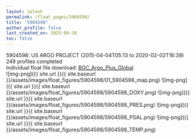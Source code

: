 ```yaml
---
layout: splash
permalink: /float_pages/5904598/
title: "5904598"
author_profile: false
last_created_on: 2025-09-30
toc: false
---
```

 
5904598: US ARGO PROJECT (2015-04-04T05:13 to 2020-02-02T16:39)\
249 profiles completed\
Individual float file download: [BGC_Argo_Plus_Global](https://ftp.soest.hawaii.edu/bgc_argo_plus/Individual_Floats/outliers_removed/5904598_Sprof_processed.nc)\
![img-png]({{ site.url }}{{ site.baseurl }}/assets/images/float_figures/5904598/01_5904598_map.png)
![img-png]({{ site.url }}{{ site.baseurl }}/assets/images/float_figures/5904598/5904598_DOXY.png)
![img-png]({{ site.url }}{{ site.baseurl }}/assets/images/float_figures/5904598/5904598_PRES.png)
![img-png]({{ site.url }}{{ site.baseurl }}/assets/images/float_figures/5904598/5904598_PSAL.png)
![img-png]({{ site.url }}{{ site.baseurl }}/assets/images/float_figures/5904598/5904598_TEMP.png)

